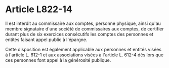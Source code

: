 # Article L822-14

Il est interdit au commissaire aux comptes, personne physique, ainsi qu'au membre signataire d'une société de commissaires aux comptes, de certifier durant plus de six exercices consécutifs les comptes des personnes et entités faisant appel public à l'épargne.

Cette disposition est également applicable aux personnes et entités visées à l'article L. 612-1 et aux associations visées à l'article L. 612-4 dès lors que ces personnes font appel à la générosité publique.
